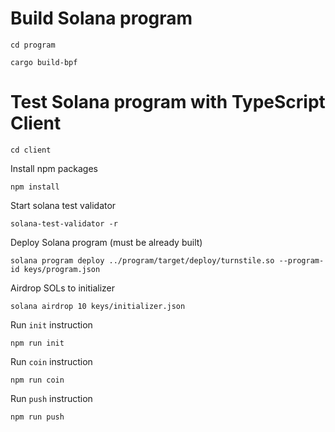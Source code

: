 # Build Solana program
```
cd program
```
```
cargo build-bpf
```
# Test Solana program with TypeScript Client
```
cd client
```
Install npm packages
```
npm install
```
Start solana test validator
```
solana-test-validator -r
```
Deploy Solana program (must be already built)
```
solana program deploy ../program/target/deploy/turnstile.so --program-id keys/program.json
```
Airdrop SOLs to initializer 
```
solana airdrop 10 keys/initializer.json
```
Run `init` instruction
```
npm run init
```
Run `coin` instruction
```
npm run coin
```
Run `push` instruction
```
npm run push
```
